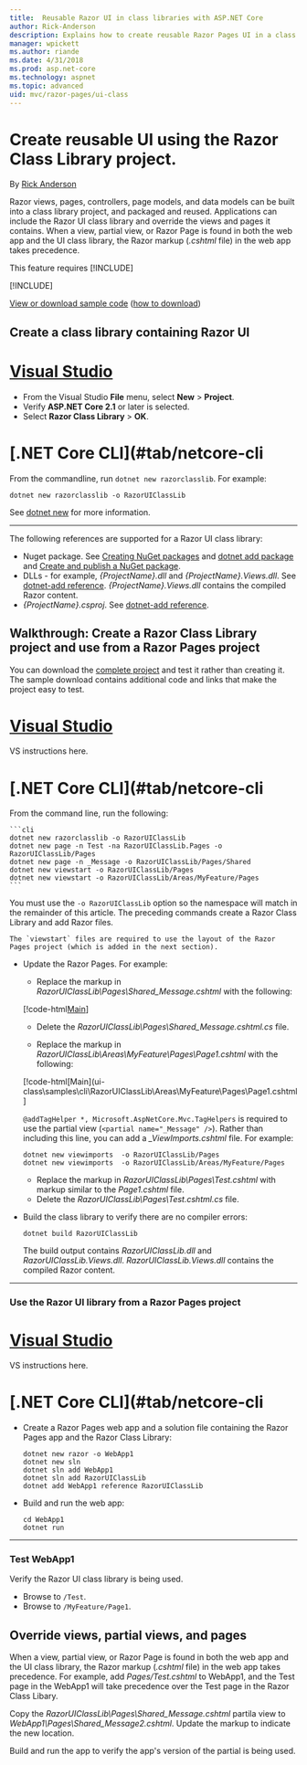 ```yaml
---
title:  Reusable Razor UI in class libraries with ASP.NET Core
author: Rick-Anderson
description: Explains how to create reusable Razor Pages UI in a class library.
manager: wpickett
ms.author: riande
ms.date: 4/31/2018
ms.prod: asp.net-core
ms.technology: aspnet
ms.topic: advanced
uid: mvc/razor-pages/ui-class
---
```

# Create reusable UI using the Razor Class Library project.

By [Rick Anderson](https://twitter.com/RickAndMSFT)

Razor views, pages, controllers, page models, and data models can be built into a class library project, and packaged and reused. Applications can include the Razor UI class library and override the views and pages it contains. When a view, partial view, or Razor Page is found in both the web app and the UI class library, the Razor markup (*.cshtml* file) in the web app takes precedence.

This feature requires [!INCLUDE[](~/includes/2.1-SDK.md)]

[!INCLUDE[](~/includes/2.1.md)]

[View or download sample code](https://github.com/aspnet/Docs/tree/master/aspnetcore/mvc/razor-pages/ui-class/samples) ([how to download](xref:tutorials/index#how-to-download-a-sample))

## Create a class library containing Razor UI

# [Visual Studio](#tab/visual-studio) 

* From the Visual Studio **File** menu, select **New** > **Project**.
* Verify **ASP.NET Core 2.1** or later is selected.
* Select **Razor Class Library** > **OK**.

# [.NET Core CLI](#tab/netcore-cli

From the commandline, run `dotnet new razorclasslib`. For example:

```cli
dotnet new razorclasslib -o RazorUIClassLib
```

See [dotnet new](/dotnet/core/tools/dotnet-new) for more information.

------

The following references are supported for a Razor UI class library:

* Nuget package. See [Creating NuGet packages](/nuget/create-packages/creating-a-package) and [dotnet add package](/dotnet/core/tools/dotnet-add-package) and [Create and publish a NuGet package](/nuget/quickstart/create-and-publish-a-package-using-visual-studio).
* DLLs - for example, *{ProjectName}.dll* and *{ProjectName}.Views.dll*.  See [dotnet-add reference](/dotnet/core/tools/dotnet-add-reference). *{ProjectName}.Views.dll* contains the compiled Razor content.
* *{ProjectName}.csproj*. See [dotnet-add reference](/dotnet/core/tools/dotnet-add-reference).

## Walkthrough: Create a Razor Class Library project and use from a Razor Pages project

You can download the [complete project](https://github.com/aspnet/Docs/tree/master/aspnetcore/mvc/razor-pages/ui-class/samples) and test it rather than creating it. The sample download contains additional code and links that make the project easy to test.

# [Visual Studio](#tab/visual-studio) 

VS instructions here.

#	[.NET Core CLI](#tab/netcore-cli


From the command line, run the following:

    ```cli
    dotnet new razorclasslib -o RazorUIClassLib
    dotnet new page -n Test -na RazorUIClassLib.Pages -o RazorUIClassLib/Pages
    dotnet new page -n _Message -o RazorUIClassLib/Pages/Shared
    dotnet new viewstart -o RazorUIClassLib/Pages
    dotnet new viewstart -o RazorUIClassLib/Areas/MyFeature/Pages
    ```
    
   You must use the `-o RazorUIClassLib` option so the namespace will match in the remainder of this article. The preceding commands create a Razor Class Library and add Razor files.
    
    The `viewstart` files are required to use the layout of the Razor Pages project (which is added in the next section).

* Update the Razor Pages. For example:

    * Replace the markup in *RazorUIClassLib\Pages\Shared\_Message.cshtml* with the following:
    
    [!code-html[Main](ui-class\samples\cli\RazorUIClassLib\Pages\Shared\_Message.cshtml)]
    
    * Delete the *RazorUIClassLib\Pages\Shared\_Message.cshtml.cs* file.
    
    * Replace the markup in *RazorUIClassLib\Areas\MyFeature\Pages\Page1.cshtml* with the following:
    
    [!code-html[Main](ui-class\samples\cli\RazorUIClassLib\Areas\MyFeature\Pages\Page1.cshtml]
    
    `@addTagHelper *, Microsoft.AspNetCore.Mvc.TagHelpers` is required to use the partial view (`<partial name="_Message" />`). Rather than including this line, you can add a *_ViewImports.cshtml* file. For example:
    
    ```cli
    dotnet new viewimports  -o RazorUIClassLib/Pages
    dotnet new viewimports  -o RazorUIClassLib/Areas/MyFeature/Pages
    ```

    * Replace the markup in *RazorUIClassLib\Pages\Test.cshtml* with markup similar to the *Page1.cshtml* file.
    * Delete the *RazorUIClassLib\Pages\Test.cshtml.cs* file.
    

* Build the class library to verify there are no compiler errors:

    `dotnet build RazorUIClassLib`

    The build output contains *RazorUIClassLib.dll* and *RazorUIClassLib.Views.dll*. *RazorUIClassLib.Views.dll* contains the compiled Razor content.

------
    
### Use the Razor UI library from a Razor Pages project

# [Visual Studio](#tab/visual-studio) 

VS instructions here.

# [.NET Core CLI](#tab/netcore-cli

* Create a Razor Pages web app and a solution file containing the Razor Pages app and the Razor Class Library:

    ``` CLI
    dotnet new razor -o WebApp1
    dotnet new sln
    dotnet sln add WebApp1
    dotnet sln add RazorUIClassLib
    dotnet add WebApp1 reference RazorUIClassLib
    ```

* Build and run the web app:

    ``` CLI
    cd WebApp1
    dotnet run
    ```

------

### Test WebApp1

Verify the Razor UI class library is being used.

* Browse to `/Test`.
* Browse to `/MyFeature/Page1`.

## Override views, partial views, and pages

When a view, partial view, or Razor Page is found in both the web app and the UI class library, the Razor markup (*.cshtml* file) in the web app takes precedence. For example, add *Pages/Test.cshtml* to WebApp1, and the Test page in the WebApp1 will take precedence over the Test page in the Razor Class Libary.  

Copy the *RazorUIClassLib\Pages\Shared\_Message.cshtml* partila view to *WebApp1\Pages\Shared\_Message2.cshtml*. Update the markup to indicate the new location.

Build and run the app to verify the app's version of the partial is being used.

<!-- 

The sample download contains the partial view *Pages/Shared/_Message.cshtml* in both the UI class and the web app. When the app is run, the web app *_Message.cshtml* partial is used. Rename or delete the web apps *_Message.cshtml* to use the `RazorUIClassLib` version.
## Package the Razor UI class library

* The following command packages the Razor UI class library:

    ``` CLI
    cd ..
    dotnet pack RazorUIClassLib
    ```

    Ignore the warning message:

    "A stable release of a package should not have a prerelease dependency.  Either modify the version spec of dependency `"Microsoft.AspNetCore.Mvc [2.1.0-preview, )`" or update the version field in the nuspec." 
    
    The preceding warning will not occur when released packages are used.

* Create a new web app and add a package reference to the Razor UI class library package

    ``` CLI
    dotnet new razor -o WebApp2
    dotnet add WebApp2 package RazorUIClassLib --source {path}/RazorUIClassLib/bin/Debug
    ```

    Ignore the `NotFound` info messages for `razoruiclasslib/index.json` from your default NuGet sources.

* Run  the app:

    ``` CLI
    cd WebApp2
    dotnet run
    ```

* Browse to `/test` to see the page from the Razor UI class library.

Publish the package to NuGet to make it publicly available.
-->